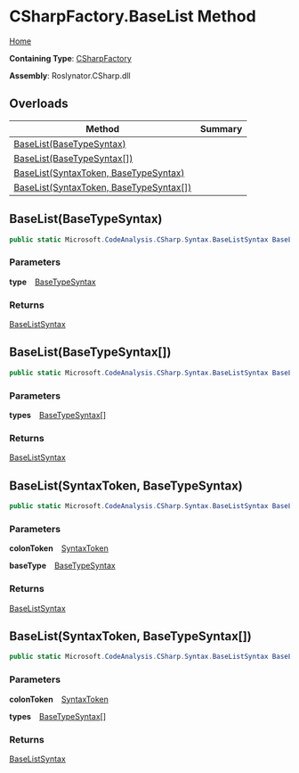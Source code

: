 # CSharpFactory\.BaseList Method

[Home](../../../../README.md)

**Containing Type**: [CSharpFactory](../README.md)

**Assembly**: Roslynator\.CSharp\.dll

## Overloads

| Method | Summary |
| ------ | ------- |
| [BaseList(BaseTypeSyntax)](#1558789727) | |
| [BaseList(BaseTypeSyntax\[\])](#1748860841) | |
| [BaseList(SyntaxToken, BaseTypeSyntax)](#1515038236) | |
| [BaseList(SyntaxToken, BaseTypeSyntax\[\])](#3682631255) | |

<a id="1558789727"></a>

## BaseList\(BaseTypeSyntax\) 

```csharp
public static Microsoft.CodeAnalysis.CSharp.Syntax.BaseListSyntax BaseList(Microsoft.CodeAnalysis.CSharp.Syntax.BaseTypeSyntax type)
```

### Parameters

**type** &ensp; [BaseTypeSyntax](https://docs.microsoft.com/en-us/dotnet/api/microsoft.codeanalysis.csharp.syntax.basetypesyntax)

### Returns

[BaseListSyntax](https://docs.microsoft.com/en-us/dotnet/api/microsoft.codeanalysis.csharp.syntax.baselistsyntax)

<a id="1748860841"></a>

## BaseList\(BaseTypeSyntax\[\]\) 

```csharp
public static Microsoft.CodeAnalysis.CSharp.Syntax.BaseListSyntax BaseList(params Microsoft.CodeAnalysis.CSharp.Syntax.BaseTypeSyntax[] types)
```

### Parameters

**types** &ensp; [BaseTypeSyntax](https://docs.microsoft.com/en-us/dotnet/api/microsoft.codeanalysis.csharp.syntax.basetypesyntax)\[\]

### Returns

[BaseListSyntax](https://docs.microsoft.com/en-us/dotnet/api/microsoft.codeanalysis.csharp.syntax.baselistsyntax)

<a id="1515038236"></a>

## BaseList\(SyntaxToken, BaseTypeSyntax\) 

```csharp
public static Microsoft.CodeAnalysis.CSharp.Syntax.BaseListSyntax BaseList(Microsoft.CodeAnalysis.SyntaxToken colonToken, Microsoft.CodeAnalysis.CSharp.Syntax.BaseTypeSyntax baseType)
```

### Parameters

**colonToken** &ensp; [SyntaxToken](https://docs.microsoft.com/en-us/dotnet/api/microsoft.codeanalysis.syntaxtoken)

**baseType** &ensp; [BaseTypeSyntax](https://docs.microsoft.com/en-us/dotnet/api/microsoft.codeanalysis.csharp.syntax.basetypesyntax)

### Returns

[BaseListSyntax](https://docs.microsoft.com/en-us/dotnet/api/microsoft.codeanalysis.csharp.syntax.baselistsyntax)

<a id="3682631255"></a>

## BaseList\(SyntaxToken, BaseTypeSyntax\[\]\) 

```csharp
public static Microsoft.CodeAnalysis.CSharp.Syntax.BaseListSyntax BaseList(Microsoft.CodeAnalysis.SyntaxToken colonToken, params Microsoft.CodeAnalysis.CSharp.Syntax.BaseTypeSyntax[] types)
```

### Parameters

**colonToken** &ensp; [SyntaxToken](https://docs.microsoft.com/en-us/dotnet/api/microsoft.codeanalysis.syntaxtoken)

**types** &ensp; [BaseTypeSyntax](https://docs.microsoft.com/en-us/dotnet/api/microsoft.codeanalysis.csharp.syntax.basetypesyntax)\[\]

### Returns

[BaseListSyntax](https://docs.microsoft.com/en-us/dotnet/api/microsoft.codeanalysis.csharp.syntax.baselistsyntax)

